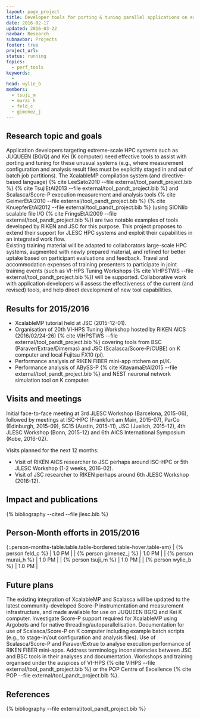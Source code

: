 ```yaml
---
layout: page_project
title: Developer tools for porting & tuning parallel applications on extreme-scale parallel systems
date: 2016-02-17
updated: 2016-03-22
navbar: Research
subnavbar: Projects
footer: true
project_url:
status: running
topics:
  - perf_tools
keywords:
  -
head: wylie_b
members:
  - tsuji_m
  - murai_h
  - feld_c
  - gimenez_j
---
```


## Research topic and goals

Application developers targeting extreme-scale HPC systems such as JUQUEEN (BG/Q) and
Kei (K computer) need effective tools to assist with porting and tuning for these unusual systems
(e.g., where measurement configuration and analysis result files must be explicitly staged in and out
of batch job partitions). 
The XcalableMP compilation system (and directive-based language) {% cite LeeSato2010 --file external/tool_pandt_project.bib %}
{% cite TsujiEtAl2013 --file external/tool_pandt_project.bib  %} and Scalasca/Score-P execution
measurement and analysis tools {% cite GeimerEtAl2010 --file external/tool_pandt_project.bib  %}
{% cite KnuepferEtAl2012 --file external/tool_pandt_project.bib  %} (using SIONlib scalable file I/O 
{% cite FringsEtAl2009 --file external/tool_pandt_project.bib  %}) are two notable examples of 
tools developed by RIKEN and JSC for this purpose. This project proposes to extend their support for 
JLESC HPC systems and exploit their capabilities in an integrated work flow.  
Existing training material will be adapted to collaborators large-scale HPC systems, augmented
with newly prepared material, and refined for better uptake based on participant evaluations
and feedback. Travel and accommodation expenses of training presenters to participate in
joint training events (such as VI-HPS Tuning Workshops {% cite VIHPSTWS --file external/tool_pandt_project.bib %}) will be supported. 
Collaborative work with application developers will assess the effectiveness of the current (and revised) tools,
and help direct development of new tool capabilities.

## Results for 2015/2016

* XcalableMP tutorial held at JSC (2015-12-01).
* Organisation of 20th VI-HPS Tuning Workshop hosted by RIKEN AICS (2016/02/24-26) {% cite VIHPSTWS --file external/tool_pandt_project.bib %} covering tools from BSC (Paraver/Extrae/Dimemas) and JSC (Scalasca/Score-P/CUBE) on K computer and local Fujitsu FX10 (pi).  
* Performance analysis of RIKEN FIBER mini-app ntchem on pi/K.  
* Performance analysis of ABySS-P {% cite KitayamaEtAl2015 --file external/tool_pandt_project.bib %} and NEST neuronal network simulation tool on K computer.

## Visits and meetings

Initial face-to-face meeting at 3rd JLESC Workshop (Barcelona, 2015-06), followed
by meetings at ISC-HPC (Frankfurt am Main, 2015-07), ParCo (Edinburgh, 2015-09),
SC15 (Austin, 2015-11), JSC (Juelich, 2015-12), 4th JLESC Workshop (Bonn,
2015-12) and 6th AICS International Symposium (Kobe, 2016-02).

Visits planned for the next 12 months:

* Visit of RIKEN AICS researcher to JSC perhaps around ISC-HPC or 5th JLESC Workshop (1-2 weeks, 2016-02). 
* Visit of JSC researcher to RIKEN perhaps around 6th JLESC Workshop (2016-12).

## Impact and publications

{% bibliography --cited --file jlesc.bib %}


## Person-Month efforts in 2015/2016

{:.person-months-table.table.table-bordered.table-hover.table-sm}
| {% person feld_c %} | 1.0 PM |
| {% person gimenez_j %} | 1.0 PM |
| {% person murai_h %} | 1.0 PM |
| {% person tsuji_m %} | 1.0 PM |
| {% person wylie_b %} | 1.0 PM |


## Future plans

The existing integration of XcalableMP and Scalasca will be updated to the latest
community-developed Score-P instrumentation and measurement infrastructure, and made
available for use on JUQUEEN BG/Q and Kei K computer.  Investigate Score-P support
required for XcalableMP using Argobots and for native threading/autoparallelisation.
Documentation for use of Scalasca/Score-P on K computer including example batch scripts
(e.g., to stage-in/out configuration and analysis files). 
Use of Scalasca/Score-P and Paraver/Extrae to analyse execution performance of RIKEN FIBER mini-apps.
Address terminology inconsistencies between JSC and BSC tools in their analyses and documentation.
Workshops and training organised under the auspices of VI-HPS 
{% cite VIHPS --file external/tool_pandt_project.bib %} 
or the POP Centre of Excellence {% cite POP --file external/tool_pandt_project.bib %}.

## References

{% bibliography --file external/tool_pandt_project.bib %}
